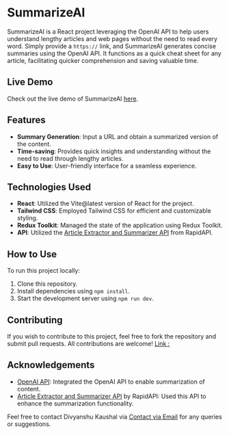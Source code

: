 # SummarizeAI

SummarizeAI is a React project leveraging the OpenAI API to help users understand lengthy articles and web pages without the need to read every word. Simply provide a `https://` link, and SummarizeAI generates concise summaries using the OpenAI API. It functions as a quick cheat sheet for any article, facilitating quicker comprehension and saving valuable time.
## Live Demo

Check out the live demo of SummarizeAI [here](https://summarize-ai-three.vercel.app/).
## Features

- **Summary Generation**: Input a URL and obtain a summarized version of the content.
- **Time-saving**: Provides quick insights and understanding without the need to read through lengthy articles.
- **Easy to Use**: User-friendly interface for a seamless experience.

## Technologies Used

- **React**: Utilized the Vite@latest version of React for the project.
- **Tailwind CSS**: Employed Tailwind CSS for efficient and customizable styling.
- **Redux Toolkit**: Managed the state of the application using Redux Toolkit.
- **API**: Utilized the [Article Extractor and Summarizer API](https://rapidapi.com/restyler/api/article-extractor-and-summarizer?utm_source=youtube.com%2FJavaScriptMastery&utm_medium=referral&utm_campaign=DevRel) from RapidAPI.

## How to Use

To run this project locally:

1. Clone this repository.
2. Install dependencies using `npm install`.
3. Start the development server using `npm run dev`.

## Contributing

If you wish to contribute to this project, feel free to fork the repository and submit pull requests. All contributions are welcome!
[Link :](https://github.com/kaushalji-123/SummarizeAI.git)

## Acknowledgements

- [OpenAI API](https://openai.com): Integrated the OpenAI API to enable summarization of content.
- [Article Extractor and Summarizer API](https://rapidapi.com/restyler/api/article-extractor-and-summarizer?utm_source=youtube.com%2FJavaScriptMastery&utm_medium=referral&utm_campaign=DevRel) by RapidAPI: Used this API to enhance the summarization functionality.

Feel free to contact Divyanshu Kaushal via [Contact via Email](mailto:divyanshu.kaushaal@gmail.com)  for any queries or suggestions.

